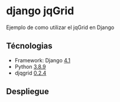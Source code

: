 # django jqGrid
Ejemplo de como utilizar el jqGrid en Django

## Técnologias
* Framework: Django [4.1](https://docs.djangoproject.com/en/4.1/)
* Python [3.8.9](https://www.python.org/doc/)
* djqgrid [0.2.4](https://pypi.org/project/djqgrid/)

## Despliegue

